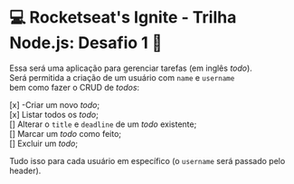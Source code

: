 # 💻 Rocketseat's Ignite - Trilha Node.js: Desafio 1 🚀

Essa será uma aplicação para gerenciar tarefas (em inglês *todo*).  
Será permitida a criação de um usuário com `name` e `username` bem como fazer o CRUD de *todos*:

[x] -Criar um novo *todo*;  
[x] Listar todos os *todo*;  
[] Alterar o `title` e `deadline` de um *todo* existente;  
[] Marcar um *todo* como feito;  
[] Excluir um *todo*;  

Tudo isso para cada usuário em específico (o `username` será passado pelo header).  
